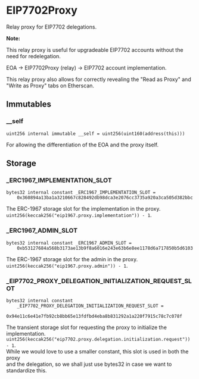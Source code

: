 # EIP7702Proxy

Relay proxy for EIP7702 delegations.


<b>Note:</b>

This relay proxy is useful for upgradeable EIP7702 accounts
without the need for redelegation.

EOA -> EIP7702Proxy (relay) -> EIP7702 account implementation.

This relay proxy also allows for correctly revealing the
"Read as Proxy" and "Write as Proxy" tabs on Etherscan.



<!-- customintro:start --><!-- customintro:end -->

## Immutables

### __self

```solidity
uint256 internal immutable __self = uint256(uint160(address(this)))
```

For allowing the differentiation of the EOA and the proxy itself.

## Storage

### _ERC1967_IMPLEMENTATION_SLOT

```solidity
bytes32 internal constant _ERC1967_IMPLEMENTATION_SLOT =
    0x360894a13ba1a3210667c828492db98dca3e2076cc3735a920a3ca505d382bbc
```

The ERC-1967 storage slot for the implementation in the proxy.   
`uint256(keccak256("eip1967.proxy.implementation")) - 1`.

### _ERC1967_ADMIN_SLOT

```solidity
bytes32 internal constant _ERC1967_ADMIN_SLOT =
    0xb53127684a568b3173ae13b9f8a6016e243e63b6e8ee1178d6a717850b5d6103
```

The ERC-1967 storage slot for the admin in the proxy.   
`uint256(keccak256("eip1967.proxy.admin")) - 1`.

### _EIP7702_PROXY_DELEGATION_INITIALIZATION_REQUEST_SLOT

```solidity
bytes32 internal constant
    _EIP7702_PROXY_DELEGATION_INITIALIZATION_REQUEST_SLOT =
        0x94e11c6e41e7fb92cb8bb65e13fdfbd4eba8b831292a1a220f7915c78c7c078f
```

The transient storage slot for requesting the proxy to initialize the implementation.   
`uint256(keccak256("eip7702.proxy.delegation.initialization.request")) - 1`.   
While we would love to use a smaller constant, this slot is used in both the proxy   
and the delegation, so we shall just use bytes32 in case we want to standardize this.